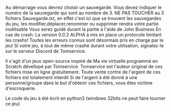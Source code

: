 Au démarrage vous devrez choisir un sauvegarde. Vous devez indiquer le numéro de la sauvegarde qui sont au nombre de 3.
NE PAS TOUCHER au 3 fichiers Sauvegarde.txt, en effet c'est ici que se trouvent les sauvegardes du jeu, les modifier,déplacer,renommer ou supprimer rendra votre partie inutilisable
Vous serez guidé durant la partie à l'aide de John Business
En cas de crash:
La version 0.0.2 ALPHA à mis en place un protocole limitant les crashs! Toutes les erreurs connus sont désormais pris en charge par le jeu!
Si votre jeu, à tout de même crashé durant votre utilisation, signalez-le sur le serveur Discord de Tomservice.


Il s'agit d'un jeux open-source inspiré de Ma vie virtuelle programmé en Scratch dévellopé par Tomservice.
Tomservice est l'auteur original de ces fichiers mise en ligne gratuitement.
Toute vente contre de l'argent de ces fichiers est totalement interdit
Si de l'argent à été donné à une personne/groupe dans le but d'obtenir ces fichiers, vous êtes victime d'escroquerie.

Le code du jeu à été écrit en python3 (windows 32bits ne peut faire tourner ce jeu)
